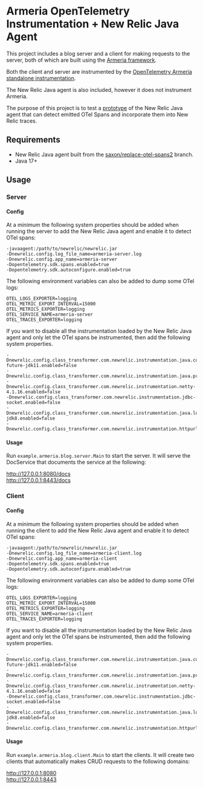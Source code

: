 # Armeria OpenTelemetry Instrumentation + New Relic Java Agent
This project includes a blog server and a client for making requests to the server, both of which are built using the [Armeria framework](https://armeria.dev/). 

Both the client and server are instrumented by the [OpenTelemetry Armeria standalone instrumentation](https://github.com/open-telemetry/opentelemetry-java-instrumentation/tree/main/instrumentation/armeria/armeria-1.3).

The New Relic Java agent is also included, however it does not instrument Armeria.

The purpose of this project is to test a [prototype](https://github.com/newrelic/newrelic-java-agent/pull/1886) of the New Relic Java agent that can detect emitted OTel Spans and incorporate them into New Relic traces. 

## Requirements
* New Relic Java agent built from the [saxon/replace-otel-spans2](https://github.com/newrelic/newrelic-java-agent/tree/saxon/replace-otel-spans2) branch.
* Java 17+

## Usage
### Server
#### Config
At a minimum the following system properties should be added when running the server to add the New Relic Java agent and enable it to detect OTel spans:
```
-javaagent:/path/to/newrelic/newrelic.jar
-Dnewrelic.config.log_file_name=armeria-server.log
-Dnewrelic.config.app_name=armeria-server
-Dopentelemetry.sdk.spans.enabled=true
-Dopentelemetry.sdk.autoconfigure.enabled=true
```

The following environment variables can also be added to dump some OTel logs:
```
OTEL_LOGS_EXPORTER=logging
OTEL_METRIC_EXPORT_INTERVAL=15000
OTEL_METRICS_EXPORTER=logging
OTEL_SERVICE_NAME=armeria-server
OTEL_TRACES_EXPORTER=logging
```

If you want to disable all the instrumentation loaded by the New Relic Java agent and only let the OTel spans be instrumented, then add the following system properties. 
```
-Dnewrelic.config.class_transformer.com.newrelic.instrumentation.java.completable-future-jdk11.enabled=false
-Dnewrelic.config.class_transformer.com.newrelic.instrumentation.java.process.enabled=false
-Dnewrelic.config.class_transformer.com.newrelic.instrumentation.netty-4.1.16.enabled=false
-Dnewrelic.config.class_transformer.com.newrelic.instrumentation.jdbc-socket.enabled=false
-Dnewrelic.config.class_transformer.com.newrelic.instrumentation.java.logging-jdk8.enabled=false
-Dnewrelic.config.class_transformer.com.newrelic.instrumentation.httpurlconnection.enabled=false
```

#### Usage
Run `example.armeria.blog.server.Main` to start the server. It will serve the DocService that documents the service at the following:

http://127.0.0.1:8080/docs  
http://127.0.0.1:8443/docs  

### Client
#### Config
At a minimum the following system properties should be added when running the client to add the New Relic Java agent and enable it to detect OTel spans:
```
-javaagent:/path/to/newrelic/newrelic.jar
-Dnewrelic.config.log_file_name=armeria-client.log
-Dnewrelic.config.app_name=armeria-client
-Dopentelemetry.sdk.spans.enabled=true
-Dopentelemetry.sdk.autoconfigure.enabled=true
```

The following environment variables can also be added to dump some OTel logs:
```
OTEL_LOGS_EXPORTER=logging
OTEL_METRIC_EXPORT_INTERVAL=15000
OTEL_METRICS_EXPORTER=logging
OTEL_SERVICE_NAME=armeria-client
OTEL_TRACES_EXPORTER=logging
```

If you want to disable all the instrumentation loaded by the New Relic Java agent and only let the OTel spans be instrumented, then add the following system properties.
```
-Dnewrelic.config.class_transformer.com.newrelic.instrumentation.java.completable-future-jdk11.enabled=false
-Dnewrelic.config.class_transformer.com.newrelic.instrumentation.java.process.enabled=false
-Dnewrelic.config.class_transformer.com.newrelic.instrumentation.netty-4.1.16.enabled=false
-Dnewrelic.config.class_transformer.com.newrelic.instrumentation.jdbc-socket.enabled=false
-Dnewrelic.config.class_transformer.com.newrelic.instrumentation.java.logging-jdk8.enabled=false
-Dnewrelic.config.class_transformer.com.newrelic.instrumentation.httpurlconnection.enabled=false
```

#### Usage
Run `example.armeria.blog.client.Main` to start the clients. It will create two clients that automatically makes CRUD requests to the following domains:

http://127.0.0.1:8080  
http://127.0.0.1:8443  


